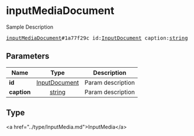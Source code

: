 # inputMediaDocument

Sample Description

<pre>
<a href="../constructor/inputMediaDocument.md">inputMediaDocument</a>#1a77f29c id:<a href="../type/InputDocument.md">InputDocument</a> caption:<a href="../type/string.md">string</a> = <a href="../type/InputMedia.md">InputMedia</a>;
</pre>

## Parameters

| Name | Type | Description |
|------|:----:|-------------|
| **id** | <a href="../type/InputDocument.md">InputDocument</a> | Param description |
| **caption** | <a href="../type/string.md">string</a> | Param description |

## Type

&lt;a href=&#34;../type/InputMedia.md&#34;&gt;InputMedia&lt;/a&gt;
